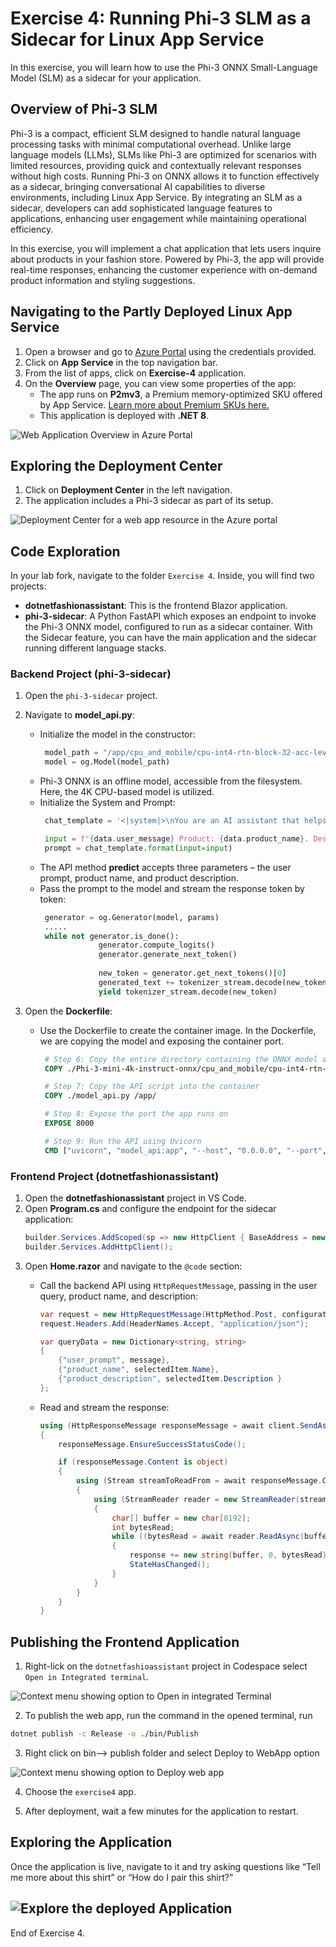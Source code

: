 
# Exercise 4: Running Phi-3 SLM as a Sidecar for Linux App Service

In this exercise, you will learn how to use the Phi-3 ONNX Small-Language Model (SLM) as a sidecar for your application.

## Overview of Phi-3 SLM

Phi-3 is a compact, efficient SLM designed to handle natural language processing tasks with minimal computational overhead. Unlike large language models (LLMs), SLMs like Phi-3 are optimized for scenarios with limited resources, providing quick and contextually relevant responses without high costs. Running Phi-3 on ONNX allows it to function effectively as a sidecar, bringing conversational AI capabilities to diverse environments, including Linux App Service. By integrating an SLM as a sidecar, developers can add sophisticated language features to applications, enhancing user engagement while maintaining operational efficiency.

In this exercise, you will implement a chat application that lets users inquire about products in your fashion store. Powered by Phi-3, the app will provide real-time responses, enhancing the customer experience with on-demand product information and styling suggestions.

## Navigating to the Partly Deployed Linux App Service

1. Open a browser and go to [Azure Portal](https://portal.azure.com) using the credentials provided.
2. Click on **App Service** in the top navigation bar.
3. From the list of apps, click on **Exercise-4** application.
4. On the **Overview** page, you can view some properties of the app:
   - The app runs on **P2mv3**, a Premium memory-optimized SKU offered by App Service. [Learn more about Premium SKUs here.](https://azure.microsoft.com/pricing/details/app-service/)
   - This application is deployed with **.NET 8**.

  ![Web Application Overview in Azure Portal](./images/Exercise-4-overview.jpg)
## Exploring the Deployment Center

1. Click on **Deployment Center** in the left navigation.
2. The application includes a Phi-3 sidecar as part of its setup.

![Deployment Center for a web app resource in the Azure portal](./images/Exercise-4-DC.jpg)
## Code Exploration

In your lab fork, navigate to the folder `Exercise 4`. Inside, you will find two projects:

- **dotnetfashionassistant**: This is the frontend Blazor application.
- **phi-3-sidecar**: A Python FastAPI which exposes an endpoint to invoke the Phi-3 ONNX model, configured to run as a sidecar container. With the Sidecar feature, you can have the main application and the sidecar running different language stacks.

### Backend Project (phi-3-sidecar)

1. Open the `phi-3-sidecar` project.
2. Navigate to **model_api.py**:
   - Initialize the model in the constructor:
     ```python
      model_path = "/app/cpu_and_mobile/cpu-int4-rtn-block-32-acc-level-4"
      model = og.Model(model_path)
     ```
   - Phi-3 ONNX is an offline model, accessible from the filesystem. Here, the 4K CPU-based model is utilized.
   - Initialize the System  and Prompt:
     ```python
      chat_template = '<|system|>\nYou are an AI assistant that helps people find concise information about products. Keep your responses brief and focus on key points. Limit the number of product key features to no more than three.<|end|>\n<|user|>\n{input} <|end|>\n<|assistant|>'

      input = f"{data.user_message} Product: {data.product_name}. Description: {data.product_description}"
      prompt = chat_template.format(input=input)
     ```
   - The API method **predict** accepts three parameters – the user prompt, product name, and product description.
   - Pass the prompt to the model and stream the response token by token:
     ```python
      generator = og.Generator(model, params)
      .....
      while not generator.is_done():
                  generator.compute_logits()
                  generator.generate_next_token()
                  
                  new_token = generator.get_next_tokens()[0]
                  generated_text += tokenizer_stream.decode(new_token)
                  yield tokenizer_stream.decode(new_token)
     ```

3. Open the **Dockerfile**:
   - Use the Dockerfile to create the container image. In the Dockerfile, we are copying the model and exposing the container port.
     ```Dockerfile
      # Step 6: Copy the entire directory containing the ONNX model and its data files
      COPY ./Phi-3-mini-4k-instruct-onnx/cpu_and_mobile/cpu-int4-rtn-block-32-acc-level-4 /app/cpu_and_mobile/cpu-int4-rtn-block-32-acc-level-4

      # Step 7: Copy the API script into the container
      COPY ./model_api.py /app/

      # Step 8: Expose the port the app runs on
      EXPOSE 8000

      # Step 9: Run the API using Uvicorn
      CMD ["uvicorn", "model_api:app", "--host", "0.0.0.0", "--port", "8000"]
     ```

### Frontend Project (dotnetfashionassistant)

1. Open the **dotnetfashionassistant** project in VS Code.
2. Open **Program.cs** and configure the endpoint for the sidecar application:
   ```csharp
   builder.Services.AddScoped(sp => new HttpClient { BaseAddress = new Uri(builder.Configuration["FashionAssistantAPI:Url"] ?? "http://localhost:8000/predict") });
   builder.Services.AddHttpClient();
   ```
3. Open **Home.razor** and navigate to the `@code` section:
   - Call the backend API using `HttpRequestMessage`, passing in the user query, product name, and description:
     ```csharp
     var request = new HttpRequestMessage(HttpMethod.Post, configuration["FashionAssistantAPI:Url"]);
     request.Headers.Add(HeaderNames.Accept, "application/json");

     var queryData = new Dictionary<string, string>
     {
         {"user_prompt", message},
         {"product_name", selectedItem.Name},
         {"product_description", selectedItem.Description }
     };
     ```

   - Read and stream the response:
     ```csharp
     using (HttpResponseMessage responseMessage = await client.SendAsync(request, HttpCompletionOption.ResponseHeadersRead))
     {
         responseMessage.EnsureSuccessStatusCode();

         if (responseMessage.Content is object)
         {
             using (Stream streamToReadFrom = await responseMessage.Content.ReadAsStreamAsync())
             {
                 using (StreamReader reader = new StreamReader(streamToReadFrom))
                 {
                     char[] buffer = new char[8192];
                     int bytesRead;
                     while ((bytesRead = await reader.ReadAsync(buffer, 0, buffer.Length)) > 0)
                     {
                         response += new string(buffer, 0, bytesRead);
                         StateHasChanged();
                     }
                 }
             }
         }
     }
     ```

## Publishing the Frontend Application
1. Right-lick on the `dotnetfashioassistant` project in Codespace select `Open in Integrated terminal`.

  ![Context menu showing option to Open in integrated Terminal](./images/Exercise-4-integrated.jpg)

2. To publish the web app, run the command in the opened terminal, run 
  ```bash
  dotnet publish -c Release -o ./bin/Publish
  ```

3. Right click on bin--> publish folder and select Deploy to WebApp option

  ![Context menu showing option to Deploy web app](./images/Exercise-4-Deploy-1.jpg)

4. Choose the `exercise4` app.

5. After deployment, wait a few minutes for the application to restart.

## Exploring the Application

Once the application is live, navigate to it and try asking questions like “Tell me more about this shirt” or “How do I pair this shirt?”

![Explore the deployed Application](./images/Exercise-4-answer.jpg)
---

End of Exercise 4.
